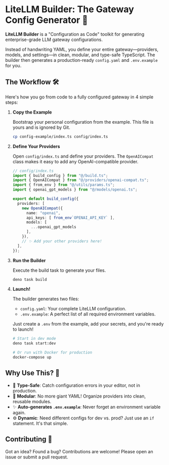 # LiteLLM Builder: The Gateway Config Generator 🚀

**LiteLLM Builder** is a "Configuration as Code" toolkit for generating enterprise-grade LLM gateway configurations.

Instead of handwriting YAML, you define your entire gateway—providers, models, and settings—in clean, modular, and type-safe TypeScript. The builder then generates a production-ready `config.yaml` and `.env.example` for you.

## The Workflow 🛠️

Here's how you go from code to a fully configured gateway in 4 simple steps:

1.  **Copy the Example**

    Bootstrap your personal configuration from the example. This file is yours and is ignored by Git.

    ```bash
    cp config-example/index.ts config/index.ts
    ```

2.  **Define Your Providers**

    Open `config/index.ts` and define your providers. The `OpenAICompat` class makes it easy to add any OpenAI-compatible provider.

    ```typescript
    // config/index.ts
    import { build_config } from "@/build.ts";
    import { OpenAICompat } from "@/providers/openai-compat.ts";
    import { from_env } from "@/utils/params.ts";
    import { openai_gpt_models } from "@/models/openai.ts";

    export default build_config({
      providers: [
        new OpenAICompat({
          name: "openai",
          api_keys: [ from_env`OPENAI_API_KEY` ],
          models: [
            ...openai_gpt_models
          ],
        }),
        // ✨ Add your other providers here!
      ],
    });
    ```

3.  **Run the Builder**

    Execute the build task to generate your files.

    ```bash
    deno task build
    ```

4.  **Launch!**

    The builder generates two files:
    -   `config.yaml`: Your complete LiteLLM configuration.
    -   `.env.example`: A perfect list of all required environment variables.

    Just create a `.env` from the example, add your secrets, and you're ready to launch!

    ```bash
    # Start in dev mode
    deno task start:dev

    # Or run with Docker for production
    docker-compose up
    ```

## Why Use This? 🤔

-   🧠 **Type-Safe**: Catch configuration errors in your editor, not in production.
-   🧩 **Modular**: No more giant YAML! Organize providers into clean, reusable modules.
-   ✨ **Auto-generates `.env.example`**: Never forget an environment variable again.
-   ⚙️ **Dynamic**: Need different configs for dev vs. prod? Just use an `if` statement. It's that simple.

## Contributing 🤝

Got an idea? Found a bug? Contributions are welcome! Please open an issue or submit a pull request. 